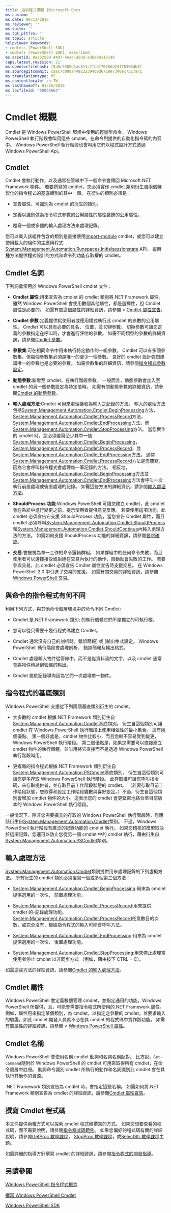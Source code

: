 ```yaml
---
title: 指令程式概觀 |Microsoft Docs
ms.custom: ''
ms.date: 09/13/2016
ms.reviewer: ''
ms.suite: ''
ms.tgt_pltfrm: ''
ms.topic: article
helpviewer_keywords:
- cmdlets [PowerShell SDK]
- cmdlets [PowerShell SDK], described
ms.assetid: 0aa32589-4447-4ead-a5dd-a3be99113140
caps.latest.revision: 21
ms.openlocfilehash: f8a8c9300d1ac811c7fbbf7050dd24f78306db8f
ms.sourcegitcommit: caac7d098a448232304c9d6728e7340ec7517a71
ms.translationtype: MT
ms.contentlocale: zh-TW
ms.lasthandoff: 03/16/2019
ms.locfileid: "58056663"
---
```

# <a name="cmdlet-overview"></a>Cmdlet 概觀

Cmdlet 是 Windows PowerShell 環境中使用的輕量型命令。 Windows PowerShell 執行階段會叫用這些 cmdlet，在命令列提供的自動化指令碼的內容中。 Windows PowerShell 執行階段也會叫用它們以程式設計方式透過 Windows PowerShell Api。

## <a name="cmdlets"></a>Cmdlet

Cmdlet 會執行動作，以及通常在管線中下一個命令會傳回 Microsoft.NET Framework 物件。 若要撰寫的 cmdlet，您必須實作 cmdlet 類別衍生自兩個特製化的指令程式的基底類別的其中一個。 在衍生的類別必須是：

- 宣告屬性，可識別為 cmdlet 的衍生的類別。

- 定義以識別做為指令程式參數的公用屬性的屬性裝飾的公用屬性。

- 覆寫一個或多個的輸入處理方法來處理記錄。

您可以載入該組件包含的類別是直接使用[Import-module](/powershell/module/microsoft.powershell.core/import-module) cmdlet，或您可以建立使用載入的組件的主應用程式[System.Management.Automation.Runspaces.Initialsessionstate](/dotnet/api/System.Management.Automation.Runspaces.InitialSessionState) API。 這兩種方法提供程式設計的方式和命令列功能存取權的 cmdlet。

## <a name="cmdlet-terms"></a>Cmdlet 名詞

下列詞彙常用於 Windows PowerShell cmdlet 文件：

- **Cmdlet 屬性**:用來宣告為 cmdlet 的 cmdlet 類別將.NET Framework 屬性。 雖然 Windows PowerShell 會使用數個其他屬性，都是選擇性，但 Cmdlet 屬性是必要的。 如需有關這個屬性的詳細資訊，請參閱 < [Cmdlet 屬性宣告](./cmdlet-attribute-declaration.md)。

- **Cmdlet 參數**:定義提供給使用者或應用程式執行此 cmdlet 的參數的公用屬性。 Cmdlet 可以具有必要的具名、 位置，並*切換*參數。 切換參數可讓您定義的參數指定在呼叫時，才會進行評估的參數。 如需不同類型的參數的詳細資訊，請參閱[Cmdlet 參數](./cmdlet-parameters.md)。

- **參數集**:可在相同命令中用來執行特定動作的一組參數。 Cmdlet 可以有多個參數集，但每個參數集必須是唯一的至少一個參數。 良好的 cmdlet 設計強烈建議唯一的參數也是必要的參數。 如需參數集的詳細資訊，請參閱[指令程式參數設定](./cmdlet-parameter-sets.md)。

- **動態參數**:新增至 cmdlet，在執行階段參數。 一般而言，動態參數會加入至 cmdlet 的另一個參數設定為特定值時。 如需有關動態參數的詳細資訊，請參閱[Cmdlet 的動態參數](./cmdlet-dynamic-parameters.md)。

- **輸入處理方法**:Cmdlet 可用來處理接收為輸入之記錄的方法。 輸入的處理方法包括[System.Management.Automation.Cmdlet.BeginProcessing](/dotnet/api/System.Management.Automation.Cmdlet.BeginProcessing)方法， [System.Management.Automation.Cmdlet.ProcessRecord](/dotnet/api/System.Management.Automation.Cmdlet.ProcessRecord)方法， [System.Management.Automation.Cmdlet.EndProcessing](/dotnet/api/System.Management.Automation.Cmdlet.EndProcessing)方法，而[System.Management.Automation.Cmdlet.StopProcessing](/dotnet/api/System.Management.Automation.Cmdlet.StopProcessing)方法。 當您實作的 cmdlet 時，您必須覆寫至少其中一個[System.Management.Automation.Cmdlet.BeginProcessing](/dotnet/api/System.Management.Automation.Cmdlet.BeginProcessing)， [System.Management.Automation.Cmdlet.ProcessRecord](/dotnet/api/System.Management.Automation.Cmdlet.ProcessRecord)，並[System.Management.Automation.Cmdlet.EndProcessing](/dotnet/api/System.Management.Automation.Cmdlet.EndProcessing)方法。 通常[System.Management.Automation.Cmdlet.ProcessRecord](/dotnet/api/System.Management.Automation.Cmdlet.ProcessRecord)方法是您覆寫，因為它會呼叫指令程式會處理每一筆記錄的方法。 相反地， [System.Management.Automation.Cmdlet.BeginProcessing](/dotnet/api/System.Management.Automation.Cmdlet.BeginProcessing)方法並[System.Management.Automation.Cmdlet.EndProcessing](/dotnet/api/System.Management.Automation.Cmdlet.EndProcessing)方法會呼叫一次執行前置處理或後置處理的記錄。 如需這些方法的詳細資訊，請參閱[輸入處理方法](./cmdlet-input-processing-methods.md)。

- **ShouldProcess 功能**:Windows PowerShell 可讓您建立 cmdlet，此 cmdlet 會在系統中進行變更之前，提示使用者提供意見反應。 若要使用這項功能，此 cmdlet 必須宣告它支援 ShouldProcess 功能，當您宣告 Cmdlet 屬性，而且 cmdlet 必須呼叫[System.Management.Automation.Cmdlet.ShouldProcess](/dotnet/api/System.Management.Automation.Cmdlet.ShouldProcess)和[System.Management.Automation.Cmdlet.ShouldContinue](/dotnet/api/System.Management.Automation.Cmdlet.ShouldContinue)內輸入處理方法的方法。 如需如何支援 ShouldProcess 功能的詳細資訊，請參閱[要求確認](./requesting-confirmation-from-cmdlets.md)。

- **交易**:會被視為單一工作的命令邏輯群組。 如果群組中的任何命令失敗，而且使用者可以選擇接受或拒絕在交易內執行的動作，自動就會失敗的工作。 若要參與交易，此 cmdlet 必須宣告 Cmdlet 屬性宣告時支援交易。 在 Windows PowerShell 2.0 中引進了交易的支援。 如需有關交易的詳細資訊，請參閱[Windows PowerShell 交易](http://msdn.microsoft.com/en-us/74d7bac7-bc53-49f1-a47a-272e8da84710)。

## <a name="how-cmdlets-differ-from-commands"></a>與命令的指令程式有何不同

利用下列方式，與其他命令殼層環境中的命令不同 Cmdlet:

- Cmdlet 是.NET Framework 類別; 的執行個體它們不是獨立的可執行檔。

- 您可以從只需要十幾行程式碼建立 Cmdlet。

- Cmdlet 通常沒有自己的剖析時，錯誤簡報] 或 [輸出格式設定。 Windows PowerShell 執行階段會處理剖析、 錯誤簡報及輸出格式。

- Cmdlet 處理輸入物件從管線中，而不是從資料流的文字，以及 cmdlet 通常會將物件傳遞到管線的輸出。

- Cmdlet 屬於記錄導向因為它們一次處理單一物件。

## <a name="cmdlet-base-classes"></a>指令程式的基底類別

Windows PowerShell 支援從下列兩個基底類別衍生的 cmdlet。

- 大多數的 cmdlet 根據.NET Framework 類別衍生自[System.Management.Automation.Cmdlet](/dotnet/api/System.Management.Automation.Cmdlet)基底類別。 衍生自這個類別可讓 cmdlet 在 Windows PowerShell 執行階段上使用相依性的最小集合。 這有兩個優點。 第一個好處是，cmdlet 物件比較小，而且您較不容易受到變更，Windows PowerShell 執行階段。 第二個優點是，如果您需要可以直接建立 cmdlet 物件的執行個體，並叫用將它直接而不是透過 Windows PowerShell 執行階段叫用。

- 更複雜的指令程式根據.NET Framework 類別衍生自[System.Management.Automation.PSCmdlet](/dotnet/api/System.Management.Automation.PSCmdlet)基底類別。 衍生自這個類別可讓您更多存取 Windows PowerShell 執行階段。 此存取權可讓您呼叫指令碼，來存取提供者，並存取目前工作階段狀態的 cmdlet。 （若要存取目前工作階段狀態，您取得和設定工作階段變數與喜好設定。）不過，衍生自這個類別會增加 cmdlet 物件的大小，這表示您的 cmdlet 會更緊密地結合至目前版本的 Windows PowerShell 執行階段。

一般情況下，除非您需要擴充的存取的 Windows PowerShell 執行階段時，您應該衍生自[System.Management.Automation.Cmdlet](/dotnet/api/System.Management.Automation.Cmdlet)類別。 不過，Windows PowerShell 執行階段有廣泛的記錄功能的 cmdlet 執行。 如果您稽核的模型取決於這項記錄，您還可以防止您從另一個 cmdlet 中的 cmdlet 執行，藉由衍生自[System.Management.Automation.PSCmdlet](/dotnet/api/System.Management.Automation.PSCmdlet)類別。

## <a name="input-processing-methods"></a>輸入處理方法

[System.Management.Automation.Cmdlet](/dotnet/api/System.Management.Automation.Cmdlet)類別提供用來處理記錄的下列虛擬方法。 所有衍生的 cmdlet 類別必須覆寫一個或多個第三個方法：

- [System.Management.Automation.Cmdlet.BeginProcessing](/dotnet/api/System.Management.Automation.Cmdlet.BeginProcessing):用來為 cmdlet 提供選用的一次性、 前置處理功能。

- [System.Management.Automation.Cmdlet.ProcessRecord](/dotnet/api/System.Management.Automation.Cmdlet.ProcessRecord):用來提供 cmdlet 的-記錄處理功能。 [System.Management.Automation.Cmdlet.ProcessRecord](/dotnet/api/System.Management.Automation.Cmdlet.ProcessRecord)任意數目的次數，或完全沒有，根據指令程式的輸入可能會呼叫方法。

- [System.Management.Automation.Cmdlet.EndProcessing](/dotnet/api/System.Management.Automation.Cmdlet.EndProcessing):用來為 cmdlet 提供選用的一次性、 後置處理功能。

- [System.Management.Automation.Cmdlet.StopProcessing](/dotnet/api/System.Management.Automation.Cmdlet.StopProcessing):用來停止處理當使用者停止 cmdlet 以非同步方式 （例如，藉由按下 CTRL + C）。

如需這些方法的詳細資訊，請參閱[Cmdlet 的輸入處理方法](./cmdlet-input-processing-methods.md)。

## <a name="cmdlet-attributes"></a>Cmdlet 屬性

Windows PowerShell 會定義數個管理 cmdlet，並指定通用的功能，Windows PowerShell 所提供，且，可能會需要指令程式所使用的.NET Framework 屬性。 例如，屬性用來指定某個類別，為 cmdlet，以指定之參數的 cmdlet，並要求輸入的驗證，如此 cmdlet 開發人員就不必在其 cmdlet 的程式碼中實作該功能。 如需有關屬性的詳細資訊，請參閱 < [Windows PowerShell 屬性](./cmdlet-attributes.md)。

## <a name="cmdlet-names"></a>Cmdlet 名稱

Windows PowerShell 會使用名稱 cmdlet 動詞和名詞名稱配對。 比方說，`Get-Command`隨附於 Windows PowerShell 的 cmdlet 可用來取得所有 cmdlet，在命令殼層中註冊。 動詞命令識別 cmdlet 所執行的動作和名詞識別此 cmdlet 會在其執行其動作的資源。

.NET Framework 類別宣告為 cmdlet 時，會指定這些名稱。 如需如何將.NET Framework 類別宣告為 cmdlet 的詳細資訊，請參閱[Cmdlet 屬性宣告](./cmdlet-class-declaration.md)。

## <a name="writing-cmdlet-code"></a>撰寫 Cmdlet 程式碼

本文件提供兩種方式可以探索 cmdlet 程式碼撰寫的方式。 如果您想要查看的程式碼，而不需要說明，請參閱[指令程式碼範例](./examples-of-cmdlet-code.md)。 如果您偏好的程式碼有關的詳細說明，請參閱[GetProc 教學課程](./getproc-tutorial.md)， [StopProc 教學課程](./stopproc-tutorial.md)，或[SelectStr 教學課程](./selectstr-tutorial.md)主題。

如需詳細的指導方針撰寫 cmdlet 的詳細資訊，請參閱[指令程式的開發指導](./cmdlet-development-guidelines.md)。

## <a name="see-also"></a>另請參閱

[Windows PowerShell 指令程式概念](./windows-powershell-cmdlet-concepts.md)

[撰寫 Windows PowerShell Cmdlet](./writing-a-windows-powershell-cmdlet.md)

[Windows PowerShell SDK](../windows-powershell-reference.md)
